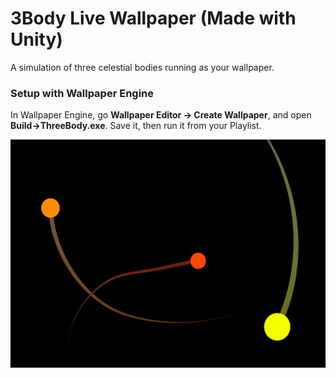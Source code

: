 # 3Body Live Wallpaper (Made with Unity)
A simulation of three celestial bodies running as your wallpaper. 

### Setup with Wallpaper Engine
In Wallpaper Engine, go **Wallpaper Editor -> Create Wallpaper**, and open **Build->ThreeBody.exe**. Save it, then run it from your Playlist. 


![image](https://github.com/smtmRadu/3Body-Wallpaper/blob/main/image.jpg?raw=true)